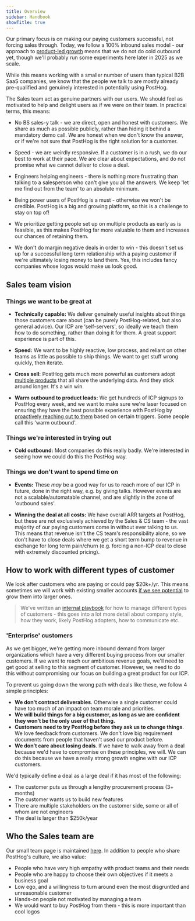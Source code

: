 ```yaml
---
title: Overview
sidebar: Handbook
showTitle: true
---
```


Our primary focus is on making our paying customers successful, not forcing sales through. Today, we follow a 100% inbound sales model - our approach to [product-led growth](/handbook/strategy/overview) means that we do not do cold outbound yet, though we'll probably run some experiments here later in 2025 as we scale. 

While this means working with a smaller number of users than typical B2B SaaS companies, we know that the people we talk to are mostly already pre-qualified and genuinely interested in potentially using PostHog. 

The Sales team act as genuine partners with our users. We should feel as motivated to help and delight users as if we were on their team. In practical terms, this means:

- No BS sales-y talk - we are direct, open and honest with customers. We share as much as possible publicly, rather than hiding it behind a mandatory demo call. We are honest when we don't know the answer, or if we're not sure that PostHog is the right solution for a customer.

- Speed - we are weirdly responsive. If a customer is in a rush, we do our best to work at their pace. We are clear about expectations, and do not promise what we cannot deliver to close a deal. 

- Engineers helping engineers - there is nothing more frustrating than talking to a salesperson who can't give you all the answers. We keep 'let me find out from the team' to an absolute minimum.

- Being power users of PostHog is a must - otherwise we won't be credible. PostHog is a big and growing platform, so this is a challenge to stay on top of!

- We prioritize getting people set up on multiple products as early as is feasible, as this makes PostHog far more valuable to them and increases our chances of retaining them.

- We don't do margin negative deals in order to win - this doesn't set us up for a successful long term relationship with a paying customer if we're ultimately losing money to land them. Yes, this includes fancy companies whose logos would make us look good. 


## Sales team vision 

### Things we want to be great at

- **Technically capable:** We deliver genuinely useful insights about things those customers care about (can be purely PostHog-related, but also general advice). Our ICP are ‘self-servers', so ideally we teach them how to do something, rather than doing it for them. A great support experience is part of this. 

- **Speed:** We want to be highly reactive, low process, and reliant on other teams as little as possible to ship things. We want to get stuff wrong quickly, then iterate. 

- **Cross sell:** PostHog gets much more powerful as customers adopt [multiple products](/handbook/growth/sales/expansion-and-retention#identifying-cross-sell-opportunities) that all share the underlying data. And they stick around longer. It's a win win. 

- **Warm outbound to product leads:** We get hundreds of ICP signups to PostHog every week, and we want to make sure we're laser focused on ensuring they have the best possible experience with PostHog by [proactively reaching out to them](/handbook/growth/sales/product-led-sales#product-led-lead-generation) based on certain triggers. Some people call this 'warm outbound'.

### Things we're interested in trying out

- **Cold outbound:** Most companies do this really badly. We're interested in seeing how we could do this the PostHog way. 

### Things we don't want to spend time on

- **Events:** These _may_ be a good way for us to reach more of our ICP in future, done in the right way, e.g. by giving talks. However events are not a scalable/automatable channel, and are slightly in the zone of 'outbound sales'.

- **Winning the deal at all costs:** We have overall ARR targets at PostHog, but these are not exclusively achieved by the Sales & CS team - the vast majority of our paying customers come in without ever talking to us. This means that revenue isn't the CS team's responsibility alone, so we don't have to close deals where we get a short term bump to revenue in exchange for long term pain/churn (e.g. forcing a non-ICP deal to close with extremely discounted pricing).

## How to work with different types of customer

We look after customers who are paying or could pay $20k+/yr. This means sometimes we will work with existing smaller accounts [if we see potential](/handbook/growth/sales/product-led-sales#product-led-lead-generation) to grow them into larger ones. 

> We've written an [internal playbook](https://github.com/PostHog/company-internal/blob/master/sales-internal/matrix.md) for how to manage different types of customers - this goes into a lot more detail about company style, how they work, likely PostHog adopters, how to communicate etc. 

### 'Enterprise' customers

As we get bigger, we're getting more inbound demand from larger organizations which have a very different buying process from our smaller customers. If we want to reach our ambitious revenue goals, we'll need to get good at selling to this segment of customer. However, we need to do this without compromising our focus on building a great product for our ICP.

To prevent us going down the wrong path with deals like these, we follow 4 simple principles:

- **We don't contract deliverables**. Otherwise a single customer could have too much of an impact on team morale and priorities.
- **We will build things for a big customer, as long as we are confident they won’t be the only user of that thing.**
- **Customers need to try PostHog before they ask us to change things**. We love feedback from customers. We don't love big requirement documents from people that haven't used our product before.
- **We don’t care about losing deals**. If we have to walk away from a deal because we'd have to compromise on these principles, we will. We can do this because we have a really strong growth engine with our ICP customers.

We'd typically define a deal as a large deal if it has most of the following:

- The customer puts us through a lengthy procurement process (3+ months)
- The customer wants us to build new features
- There are multiple stakeholders on the customer side, some or all of whom are not engineers
- The deal is larger than $250k/year

## Who the Sales team are

Our small team page is maintained [here](/teams/sales-cs). In addition to people who share PostHog's culture, we also value:

- People who have very high empathy with product teams and their needs
- People who are happy to choose their own objectives if it meets a business goal
- Low ego, and a willingness to turn around even the most disgruntled and unreasonable customer
- Hands-on people not motivated by managing a team
- We would want to buy PostHog from them - this is more important than cool logos
